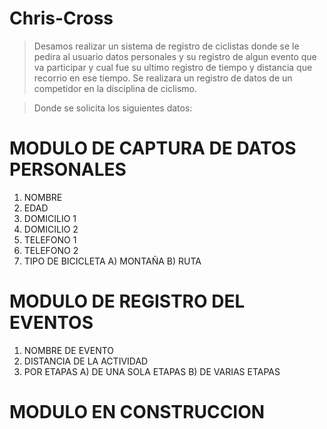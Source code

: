 # Chris-Cross

>Desamos realizar un sistema de registro de ciclistas donde se le pedira al usuario datos personales y su registro de algun evento que va participar y cual fue su ultimo registro de tiempo y distancia que recorrio en ese tiempo.
> Se realizara un registro de datos de un competidor en la disciplina de ciclismo.

> Donde se solicita los siguientes datos:

# MODULO DE CAPTURA DE DATOS PERSONALES
1. NOMBRE
2. EDAD
3. DOMICILIO 1
4. DOMICILIO 2
5. TELEFONO 1
6. TELEFONO 2
7. TIPO DE BICICLETA
  A) MONTAÑA
  B) RUTA
# MODULO DE REGISTRO DEL EVENTOS
1. NOMBRE DE EVENTO
2. DISTANCIA DE LA ACTIVIDAD
3. POR ETAPAS
  A) DE UNA SOLA ETAPAS
  B) DE VARIAS ETAPAS
# MODULO EN CONSTRUCCION
